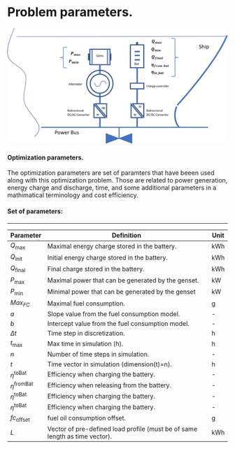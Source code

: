 Problem parameters.
=================

![Screenshot](img/hyh_illustration_parameters.png)

#### Optimization parameters.

The optimization parameters are set of paramters that have beeen used along  with this optimization problem. Those are related to power generation, energy charge and discharge, time, and some additional parameters in a mathimatical terminology and cost efficiency. 

#### Set of parameters:
---




| Parameter                         | Definition                                                                         | Unit
| ------------------------          | -------------                                                                      |--------------
| $Q_{\mathrm{max}}$                | Maximal energy charge stored in the battery.                                       | kWh
| $Q_{\mathrm{init}}$               | Initial energy charge stored in the battery.                                       | kWh
| $Q_{\mathrm{final}}$              | Final charge stored in the battery.                                                | kWh
| $P_{\mathrm{max}\;}$              | Maximal power that can be generated by the genset.                                 | kW
| $P_{\mathrm{min}\;}$              | Minimal power that can be generated by the genset                                  | kW
| $Max_{FC}$                        | Maximal fuel consumption.                                                          | g
| $a$                               | Slope value from the fuel consumption model.                                       | -
| $b$                               | Intercept value from the fuel consumption model.                                   | -
| $\Delta t$                        | Time step in discretization.                                                       | h
| $t_{\mathrm{max}\;}$              | Max time in simulation (h).                                                        | h
| $n$                               | Number of time steps in simulation.                                                | -
| $t$                               | Time vector in simulation (dimension(t)=n).                                        | h
| $\eta^{\mathrm{toBat}}$           | Efficiency when charging the battery.                                              | -
| $\eta^{\mathrm{fromBat}}$         | Efficiency when releasing from the battery.                                        | -
| $\eta^{\mathrm{toBat}}$           | Efficiency when charging the battery.                                              | -
| $\eta^{\mathrm{toBat}}$           | Efficiency when charging the battery.                                              | -
| $fc_{\mathrm{offset}\;}$          | fuel oil consumption offset.                                                       | g
| $L$                               | Vector of pre-defined load profile (must be of same length as time vector).        | kWh